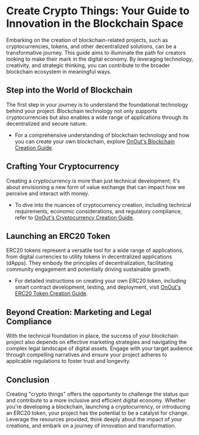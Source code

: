 # Create Crypto Things: Your Guide to Innovation in the Blockchain Space

Embarking on the creation of blockchain-related projects, such as cryptocurrencies, tokens, and other decentralized solutions, can be a transformative journey. This guide aims to illuminate the path for creators looking to make their mark in the digital economy. By leveraging technology, creativity, and strategic thinking, you can contribute to the broader blockchain ecosystem in meaningful ways.

## Step into the World of Blockchain

The first step in your journey is to understand the foundational technology behind your project. Blockchain technology not only supports cryptocurrencies but also enables a wide range of applications through its decentralized and secure nature.

- For a comprehensive understanding of blockchain technology and how you can create your own blockchain, explore [OnOut's Blockchain Creation Guide](https://onout.org/create/blockchain).

## Crafting Your Cryptocurrency

Creating a cryptocurrency is more than just technical development; it's about envisioning a new form of value exchange that can impact how we perceive and interact with money.

- To dive into the nuances of cryptocurrency creation, including technical requirements, economic considerations, and regulatory compliance, refer to [OnOut's Cryptocurrency Creation Guide](https://onout.org/create/cryptocurrency).

## Launching an ERC20 Token

ERC20 tokens represent a versatile tool for a wide range of applications, from digital currencies to utility tokens in decentralized applications (dApps). They embody the principles of decentralization, facilitating community engagement and potentially driving sustainable growth.

- For detailed instructions on creating your own ERC20 token, including smart contract development, testing, and deployment, visit [OnOut's ERC20 Token Creation Guide](https://onout.org/create/token).

## Beyond Creation: Marketing and Legal Compliance

With the technical foundation in place, the success of your blockchain project also depends on effective marketing strategies and navigating the complex legal landscape of digital assets. Engage with your target audience through compelling narratives and ensure your project adheres to applicable regulations to foster trust and longevity.

## Conclusion

Creating "crypto things" offers the opportunity to challenge the status quo and contribute to a more inclusive and efficient digital economy. Whether you're developing a blockchain, launching a cryptocurrency, or introducing an ERC20 token, your project has the potential to be a catalyst for change. Leverage the resources provided, think deeply about the impact of your creations, and embark on a journey of innovation and transformation.
